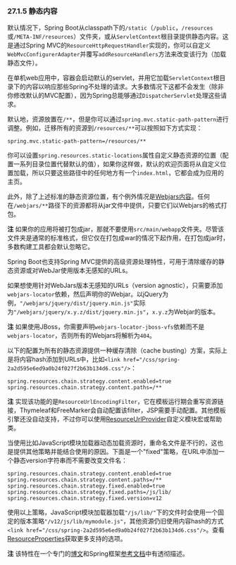 ### 27.1.5 静态内容

默认情况下，Spring Boot从classpath下的`/static`（`/public`，`/resources`或`/META-INF/resources`）文件夹，或从`ServletContext`根目录提供静态内容。这是通过Spring MVC的`ResourceHttpRequestHandler`实现的，你可以自定义`WebMvcConfigurerAdapter`并覆写`addResourceHandlers`方法来改变该行为（加载静态文件）。

在单机web应用中，容器会启动默认的servlet，并用它加载`ServletContext`根目录下的内容以响应那些Spring不处理的请求。大多数情况下这都不会发生（除非你修改默认的MVC配置），因为Spring总能够通过`DispatcherServlet`处理这些请求。

默认地，资源放置在`/**`，但是你可以通过`spring.mvc.static-path-pattern`进行调整。例如，迁移所有的资源到`/resources/**`可以按照如下方式实现：
```properties
spring.mvc.static-path-pattern=/resources/**
```
你可以设置`spring.resources.static-locations`属性自定义静态资源的位置（配置一系列目录位置代替默认的值），如果你这样做，默认的欢迎页面将从自定义位置加载，所以只要这些路径中的任何地方有一个`index.html`，它都会成为应用的主页。

此外，除了上述标准的静态资源位置，有个例外情况是[Webjars内容](http://www.webjars.org/)。任何在`/webjars/**`路径下的资源都将从jar文件中提供，只要它们以Webjars的格式打包。

**注** 如果你的应用将被打包成jar，那就不要使用`src/main/webapp`文件夹。尽管该文件夹是通常的标准格式，但它仅在打包成war的情况下起作用，在打包成jar时，多数构建工具都会默认忽略它。

Spring Boot也支持Spring MVC提供的高级资源处理特性，可用于清除缓存的静态资源或对WebJar使用版本无感知的URLs。

如果想使用针对WebJars版本无感知的URLs（version agnostic），只需要添加`webjars-locator`依赖，然后声明你的Webjar。以jQuery为例，`"/webjars/jquery/dist/jquery.min.js"`实际为`"/webjars/jquery/x.y.z/dist/jquery.min.js"`，`x.y.z`为Webjar的版本。

**注** 如果使用JBoss，你需要声明`webjars-locator-jboss-vfs`依赖而不是`webjars-locator`，否则所有的Webjars将解析为`404`。

以下的配置为所有的静态资源提供一种缓存清除（cache busting）方案，实际上是将内容hash添加到URLs中，比如`<link href="/css/spring-2a2d595e6ed9a0b24f027f2b63b134d6.css"/>`：
```properties
spring.resources.chain.strategy.content.enabled=true
spring.resources.chain.strategy.content.paths=/**
```
**注** 实现该功能的是`ResourceUrlEncodingFilter`，它在模板运行期会重写资源链接，Thymeleaf和FreeMarker会自动配置该filter，JSP需要手动配置。其他模板引擎还没自动支持，不过你可以使用[ResourceUrlProvider](https://docs.spring.io/spring/docs/5.0.0.RELEASE/javadoc-api/org/springframework/web/servlet/resource/ResourceUrlProvider.html)自定义模块宏或帮助类。

当使用比如JavaScript模块加载器动态加载资源时，重命名文件是不行的，这也是提供其他策略并能结合使用的原因。下面是一个"fixed"策略，在URL中添加一个静态version字符串而不需要改变文件名：
```properties
spring.resources.chain.strategy.content.enabled=true
spring.resources.chain.strategy.content.paths=/**
spring.resources.chain.strategy.fixed.enabled=true
spring.resources.chain.strategy.fixed.paths=/js/lib/
spring.resources.chain.strategy.fixed.version=v12
```
使用以上策略，JavaScript模块加载器加载`"/js/lib/"`下的文件时会使用一个固定的版本策略`"/v12/js/lib/mymodule.js"`，其他资源仍旧使用内容hash的方式`<link href="/css/spring-2a2d595e6ed9a0b24f027f2b63b134d6.css"/>`。查看[ResourceProperties](https://github.com/spring-projects/spring-boot/tree/v2.0.0.M2/spring-boot-autoconfigure/src/main/java/org/springframework/boot/autoconfigure/web/ResourceProperties.java)获取更多支持的选项。

**注** 该特性在一个专门的[博文](https://spring.io/blog/2014/07/24/spring-framework-4-1-handling-static-web-resources)和Spring框架[参考文档](https://docs.spring.io/spring/docs/5.0.0.RELEASE/spring-framework-reference/htmlsingle/#mvc-config-static-resources)中有透彻描述。
